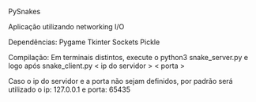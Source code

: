 PySnakes

Aplicação utilizando networking I/O

Dependências: 
Pygame
Tkinter
Sockets
Pickle

Compilação:
Em terminais distintos, execute o python3 snake_server.py e logo após snake_client.py < ip do servidor > < porta >

Caso o ip do servidor e a porta não sejam definidos, por padrão será utilizado o ip: 127.0.0.1 e porta: 65435
 
